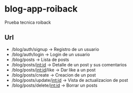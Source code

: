 # blog-app-roiback
Prueba tecnica roiback
## Url
- /blog/auth/signup -> Registro de un usuario
- /blog/auth/login -> Login de un usuario
- /blog/posts -> Lista de posts
- /blog/posts/<int:id> -> Detalle de un post y sus comentarios
- /blog/posts/<int:id>/like -> Dar like a un post
- /blog/posts/create -> Creacion de un post
- /blog/posts/update/<int:id> -> Vista de actualizacion de post
- /blog/posts/delete/<int:id> -> Borrar un posts
